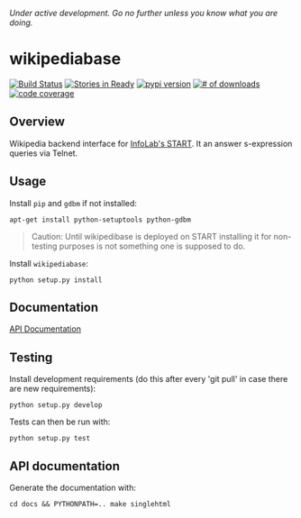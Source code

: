 *Under active development. Go no further unless you know what you are
 doing.*

# wikipediabase

[![Build Status](https://travis-ci.org/infolab-csail/WikipediaBase.svg?branch=master)](https://travis-ci.org/infolab-csail/WikipediaBase)
[![Stories in Ready](https://badge.waffle.io/fakedrake/wikipediabase.png?label=ready)](https://waffle.io/fakedrake/wikipediabase) [![pypi version](https://badge.fury.io/py/wikipediabase.png)](http://badge.fury.io/py/wikipediabase)
[![# of downloads](https://pypip.in/d/wikipediabase/badge.png)](https://crate.io/packages/wikipediabase?version=latest)
[![code coverage](https://coveralls.io/repos/fakedrake/wikipediabase/badge.png?branch=master)](https://coveralls.io/r/fakedrake/wikipediabase?branch=master)

## Overview

Wikipedia backend interface for
[InfoLab's START](http://start.mit.edu). It an answer s-expression
queries via Telnet.

## Usage
Install `pip` and `gdbm` if not installed:

    apt-get install python-setuptools python-gdbm

> Caution: Until wikipedibase is deployed on START installing it for non-testing purposes is not something one is supposed to do.

Install `wikipediabase`:

    python setup.py install

## Documentation

[API Documentation](http://wikipediabase.rtfd.org)

## Testing

Install development requirements (do this after every 'git pull' in
case there are new requirements):

    python setup.py develop

Tests can then be run with:

    python setup.py test

## API documentation

Generate the documentation with:

    cd docs && PYTHONPATH=.. make singlehtml
